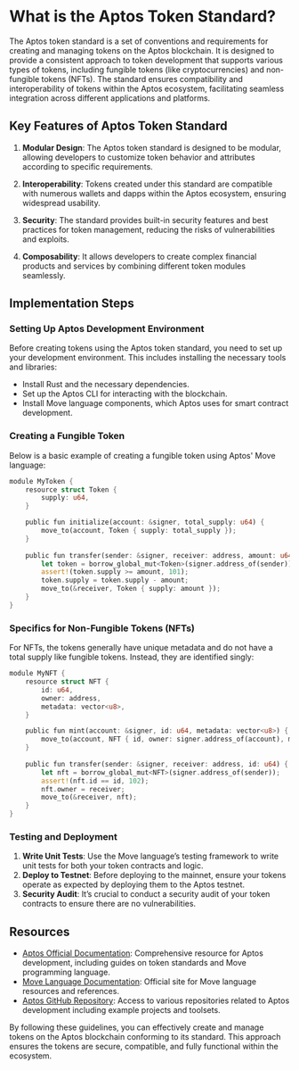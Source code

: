 # What is the Aptos Token Standard?

The Aptos token standard is a set of conventions and requirements for creating and managing tokens on the Aptos blockchain. It is designed to provide a consistent approach to token development that supports various types of tokens, including fungible tokens (like cryptocurrencies) and non-fungible tokens (NFTs). The standard ensures compatibility and interoperability of tokens within the Aptos ecosystem, facilitating seamless integration across different applications and platforms.

## Key Features of Aptos Token Standard

1. **Modular Design**: The Aptos token standard is designed to be modular, allowing developers to customize token behavior and attributes according to specific requirements.

2. **Interoperability**: Tokens created under this standard are compatible with numerous wallets and dapps within the Aptos ecosystem, ensuring widespread usability.

3. **Security**: The standard provides built-in security features and best practices for token management, reducing the risks of vulnerabilities and exploits.

4. **Composability**: It allows developers to create complex financial products and services by combining different token modules seamlessly.

## Implementation Steps

### Setting Up Aptos Development Environment

Before creating tokens using the Aptos token standard, you need to set up your development environment. This includes installing the necessary tools and libraries:

- Install Rust and the necessary dependencies.
- Set up the Aptos CLI for interacting with the blockchain.
- Install Move language components, which Aptos uses for smart contract development.

### Creating a Fungible Token

Below is a basic example of creating a fungible token using Aptos' Move language:

```rust
module MyToken {
    resource struct Token {
        supply: u64,
    }

    public fun initialize(account: &signer, total_supply: u64) {
        move_to(account, Token { supply: total_supply });
    }
    
    public fun transfer(sender: &signer, receiver: address, amount: u64) {
        let token = borrow_global_mut<Token>(signer.address_of(sender));
        assert!(token.supply >= amount, 101);
        token.supply = token.supply - amount;
        move_to(&receiver, Token { supply: amount });
    }
}
```

### Specifics for Non-Fungible Tokens (NFTs)

For NFTs, the tokens generally have unique metadata and do not have a total supply like fungible tokens. Instead, they are identified singly:

```rust
module MyNFT {
    resource struct NFT {
        id: u64,
        owner: address,
        metadata: vector<u8>,
    }

    public fun mint(account: &signer, id: u64, metadata: vector<u8>) {
        move_to(account, NFT { id, owner: signer.address_of(account), metadata });
    }
    
    public fun transfer(sender: &signer, receiver: address, id: u64) {
        let nft = borrow_global_mut<NFT>(signer.address_of(sender));
        assert!(nft.id == id, 102);
        nft.owner = receiver;
        move_to(&receiver, nft);
    }
}
```

### Testing and Deployment

1. **Write Unit Tests**: Use the Move language’s testing framework to write unit tests for both your token contracts and logic.
2. **Deploy to Testnet**: Before deploying to the mainnet, ensure your tokens operate as expected by deploying them to the Aptos testnet.
3. **Security Audit**: It’s crucial to conduct a security audit of your token contracts to ensure there are no vulnerabilities.

## Resources

- [Aptos Official Documentation](https://aptos.dev): Comprehensive resource for Aptos development, including guides on token standards and Move programming language.
- [Move Language Documentation](https://move-language.com): Official site for Move language resources and references.
- [Aptos GitHub Repository](https://github.com/aptos-labs/aptos-core): Access to various repositories related to Aptos development including example projects and toolsets.

By following these guidelines, you can effectively create and manage tokens on the Aptos blockchain conforming to its standard. This approach ensures the tokens are secure, compatible, and fully functional within the ecosystem.